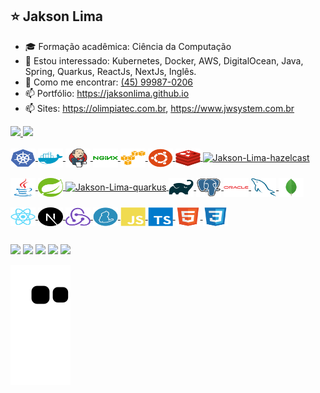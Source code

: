## ⭐ Jakson Lima
- 🎓 Formação acadêmica: Ciência da Computação
- 👀 Estou interessado: Kubernetes, Docker, AWS, DigitalOcean, Java, Spring, Quarkus, ReactJs, NextJs, Inglês.
- 📱  Como me encontrar: <a href="https://api.whatsapp.com/send?phone=5545999870206&text=Ol%C3%A1">(45) 99987-0206</a>
- 📫 Portfólio: https://jaksonlima.github.io
- 📫 Sites: https://olimpiatec.com.br, https://www.jwsystem.com.br

<!---
jaksonlimaamcom/jaksonlimaamcom is a ✨ special ✨ repository because its `README.md` (this file) appears on your GitHub profile.
You can click the Preview link to take a look at your changes.
--->

 <div>
  <a href="https://github.com/jaksonlima">
  <img height="180em" src="https://github-readme-stats.vercel.app/api?username=jaksonlima&show_icons=true&theme=tokyonight&include_all_commits=true&count_private=true"/>
  <img height="180em" src="https://github-readme-stats.vercel.app/api/top-langs/?username=jaksonlima&layout=compact&langs_count=7&theme=tokyonight"/>
</div>
<div>
 <br>
 <div class="infra">
  <img align="center" alt="Jakson-Lima-Kubernetes" height="30" width="40" src='https://raw.githubusercontent.com/devicons/devicon/master/icons/kubernetes/kubernetes-plain.svg'>
  <img align="center" alt="Jakson-Lima-Docker" height="30" width="40" src='https://raw.githubusercontent.com/devicons/devicon/master/icons/docker/docker-plain.svg'>
   <img align="center" alt="Jakson-Lima-jenkins" height="30" width="40" src='https://raw.githubusercontent.com/devicons/devicon/master/icons/jenkins/jenkins-original.svg'>
  <img align="center" alt="Jakson-Lima-Nginx" height="30" width="40" src='https://raw.githubusercontent.com/devicons/devicon/master/icons/nginx/nginx-original.svg'>
  <img align="center" alt="Jakson-Lima-Amazom" height="30" width="40" src='https://raw.githubusercontent.com/devicons/devicon/master/icons/amazonwebservices/amazonwebservices-original.svg'>
   <img align="center" alt="Jakson-Lima-ubuntu" height="30" width="40" src='https://raw.githubusercontent.com/devicons/devicon/master/icons/ubuntu/ubuntu-plain.svg'>
   <img align="center" alt="Jakson-Lima-redis" height="30" width="40" src='https://raw.githubusercontent.com/devicons/devicon/master/icons/redis/redis-original.svg'>
  <img align="center" alt="Jakson-Lima-hazelcast" height="30" width="40" src='https://hazelcast.com/images/logos/hazelcast-logo-bug.svg'>
 </div>
 <br>
 <div class="back">
  <img align="center" alt="Jakson-Lima-Java" height="30" width="40" src='https://raw.githubusercontent.com/devicons/devicon/master/icons/java/java-original.svg'>
  <img align="center" alt="Jakson-Lima-Spring" height="30" width="40" src='https://raw.githubusercontent.com/devicons/devicon/master/icons/spring/spring-original.svg'>
  <img align="center" alt="Jakson-Lima-quarkus" height="30" width="40" src='https://design.jboss.org/quarkus/logo/final/SVG/quarkus_icon_rgb_default.svg'>
  <img align="center" alt="Jakson-Lima-gradle" height="30" width="40" src='https://raw.githubusercontent.com/devicons/devicon/master/icons/gradle/gradle-plain.svg'>
  <img align="center" alt="Jakson-Lima-postgresql" height="30" width="40" src='https://raw.githubusercontent.com/devicons/devicon/master/icons/postgresql/postgresql-original.svg'>
  <img align="center" alt="Jakson-Lima-oracle" height="30" width="40" src='https://raw.githubusercontent.com/devicons/devicon/master/icons/oracle/oracle-original.svg'>
  <img align="center" alt="Jakson-Lima-mysql" height="30" width="40" src='https://raw.githubusercontent.com/devicons/devicon/master/icons/mysql/mysql-plain.svg'>
   <img align="center" alt="Jakson-Lima-mongodb" height="30" width="40" src='https://raw.githubusercontent.com/devicons/devicon/master/icons/mongodb/mongodb-original.svg'>
  </div>
 <br>
 <div class="front">
  <img align="center" alt="Jakson-Lima-React" height="30" width="40" src="https://raw.githubusercontent.com/devicons/devicon/master/icons/react/react-original.svg">
  <img align="center" alt="Jakson-Lima-Nextjs" height="30" width="40" src='https://raw.githubusercontent.com/devicons/devicon/master/icons/nextjs/nextjs-original.svg'>
  <img align="center" alt="Jakson-Lima-Nextjs" height="30" width="40" src='https://raw.githubusercontent.com/devicons/devicon/master/icons/redux/redux-original.svg'>
  <img align="center" alt="Jakson-Lima-yarn" height="30" width="40" src="https://raw.githubusercontent.com/devicons/devicon/master/icons/yarn/yarn-original.svg">
  <img align="center" alt="Jakson-Lima-Js" height="30" width="40" src="https://raw.githubusercontent.com/devicons/devicon/master/icons/javascript/javascript-plain.svg">
  <img align="center" alt="Jakson-Lima-Ts" height="30" width="40" src="https://raw.githubusercontent.com/devicons/devicon/master/icons/typescript/typescript-plain.svg">
  <img align="center" alt="Jakson-Lima-HTML" height="30" width="40" src="https://raw.githubusercontent.com/devicons/devicon/master/icons/html5/html5-original.svg">
  <img align="center" alt="Jakson-Lima-CSS" height="30" width="40" src="https://raw.githubusercontent.com/devicons/devicon/master/icons/css3/css3-original.svg">
 </div>
</div>
  
  ##
 
<div> 
  <a href="https://www.youtube.com/channel/UCksXOUPl0zY_sjiqZiFQngg" target="_blank"><img src="https://img.shields.io/badge/YouTube-FF0000?style=for-the-badge&logo=youtube&logoColor=white" target="_blank"></a>
  <a href="https://www.instagram.com/jaksonlimaw/" target="_blank"><img src="https://img.shields.io/badge/-Instagram-%23E4405F?style=for-the-badge&logo=instagram&logoColor=white" target="_blank"></a>
 <a href="https://discord.gg/aJtqq46" target="_blank"><img src="https://img.shields.io/badge/Discord-7289DA?style=for-the-badge&logo=discord&logoColor=white" target="_blank"></a> 
  <a href = "mailto:jaksonsneider@gmail.com"><img src="https://img.shields.io/badge/-Gmail-%23333?style=for-the-badge&logo=gmail&logoColor=white" target="_blank"></a>
  <a href="https://www.linkedin.com/in/jakson-lima-68264b160/" target="_blank"><img src="https://img.shields.io/badge/-LinkedIn-%230077B5?style=for-the-badge&logo=linkedin&logoColor=white" target="_blank"></a> 
 
 
 ![Snake animation](https://github.com/rafaballerini/rafaballerini/blob/output/github-contribution-grid-snake.svg)
 
</div>

